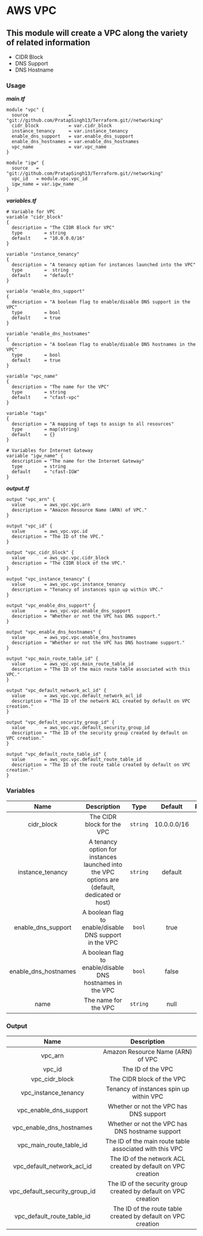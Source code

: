 # AWS VPC

## This module will create a VPC along the variety of related information
 - CIDR Block
 - DNS Support
 - DNS Hostname
### Usage
***main.tf***
```hcl
module "vpc" {
  source               = "git://github.com/PratapSingh13/Terraform.git//networking"
  cidr_block           = var.cidr_block
  instance_tenancy     = var.instance_tenancy
  enable_dns_support   = var.enable_dns_support
  enable_dns_hostnames = var.enable_dns_hostnames
  vpc_name             = var.vpc_name
}

module "igw" {
  source   = "git://github.com/PratapSingh13/Terraform.git//networking"
  vpc_id   = module.vpc.vpc_id
  igw_name = var.igw_name
}
```

***variables.tf***
```hcl
# Variable for VPC
variable "cidr_block" 
{
  description = "The CIDR Block for VPC"
  type        = string
  default     = "10.0.0.0/16"
}

variable "instance_tenancy"
{
  description = "A tenancy option for instances launched into the VPC"
  type        =  string
  default     = "default"
}

variable "enable_dns_support"
{
  description = "A boolean flag to enable/disable DNS support in the VPC"
  type        = bool
  default     = true
}

variable "enable_dns_hostnames"
{
  description = "A boolean flag to enable/disable DNS hostnames in the VPC"
  type        = bool
  default     = true
}

variable "vpc_name"
{
  description = "The name for the VPC"
  type        = string
  default     = "cfast-vpc"
}

variable "tags"
{
  description = "A mapping of tags to assign to all resources"
  type        = map(string)
  default     = {}
}

# Variables for Internet Gateway
variable "igw_name" {
  description = "The name for the Internet Gateway"
  type        = string
  default     = "cfast-IGW"
}
```
***output.tf***
```hcl
output "vpc_arn" {
  value       = aws_vpc.vpc.arn
  description = "Amazon Resource Name (ARN) of VPC."
}

output "vpc_id" {
  value       = aws_vpc.vpc.id
  description = "The ID of the VPC."
}

output "vpc_cidr_block" {
  value       = aws_vpc.vpc.cidr_block
  description = "The CIDR block of the VPC."
}

output "vpc_instance_tenancy" {
  value       = aws_vpc.vpc.instance_tenancy
  description = "Tenancy of instances spin up within VPC."
}

output "vpc_enable_dns_support" {
  value       = aws_vpc.vpc.enable_dns_support
  description = "Whether or not the VPC has DNS support."
}

output "vpc_enable_dns_hostnames" {
  value       = aws_vpc.vpc.enable_dns_hostnames
  description = "Whether or not the VPC has DNS hostname support."
}

output "vpc_main_route_table_id" {
  value       = aws_vpc.vpc.main_route_table_id
  description = "The ID of the main route table associated with this VPC."
}

output "vpc_default_network_acl_id" {
  value       = aws_vpc.vpc.default_network_acl_id
  description = "The ID of the network ACL created by default on VPC creation."
}

output "vpc_default_security_group_id" {
  value       = aws_vpc.vpc.default_security_group_id
  description = "The ID of the security group created by default on VPC creation."
}

output "vpc_default_route_table_id" {
  value       = aws_vpc.vpc.default_route_table_id
  description = "The ID of the route table created by default on VPC creation."
}
```

### Variables
| Name                        |  Description                                                                                  | Type | Default | Required |
| :------------------------:  | :-------------------------------------------------------------------------------------------: | :------: |  :--------: | :-------------: |
| cidr_block                  | The CIDR block for the VPC                                                                    | `string` | 10.0.0.0/16 | Yes |
| instance_tenancy            | A tenancy option for instances launched into the VPC options are (default, dedicated or host) | `string` | default     | optional |
| enable_dns_support          | A boolean flag to enable/disable DNS support in the VPC                                       | `bool`   | true        | optional |
| enable_dns_hostnames        | A boolean flag to enable/disable DNS hostnames in the VPC                                     | `bool`   | false       | optional |
| name                        | The name for the VPC                                                                          | `string` | null        | optional |

### Output
| Name                          | Description                                                     |
| :---------------------------: | :-------------------------------------------------------------: |
| vpc_arn                       | Amazon Resource Name (ARN) of VPC                               |
| vpc_id                        | The ID of the VPC                                               |
| vpc_cidr_block                | The CIDR block of the VPC                                       |
| vpc_instance_tenancy          | Tenancy of instances spin up within VPC                         |
| vpc_enable_dns_support        | Whether or not the VPC has DNS support                          |
| vpc_enable_dns_hostnames      | Whether or not the VPC has DNS hostname support                 |
| vpc_main_route_table_id       | The ID of the main route table associated with this VPC         |
| vpc_default_network_acl_id    | The ID of the network ACL created by default on VPC creation    |
| vpc_default_security_group_id | The ID of the security group created by default on VPC creation |
| vpc_default_route_table_id    | The ID of the route table created by default on VPC creation    |